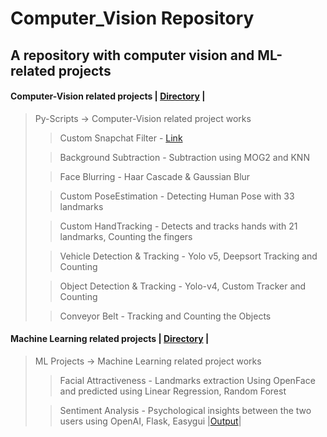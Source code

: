 # Computer_Vision Repository

## A repository with computer vision and ML-related projects

#### Computer-Vision related projects | [Directory](https://github.com/Nishanth21D/Computer_Vision/tree/main/Py-Scripts) |
> Py-Scripts -> Computer-Vision related project works
>> Custom Snapchat Filter - [Link](https://github.com/Nishanth21D/Computer_Vision/tree/main/Py-Scripts/Custom%20Snapchat%20Filter)
> 
>> Background Subtraction - Subtraction using MOG2 and KNN
>
>> Face Blurring - Haar Cascade & Gaussian Blur
>
>> Custom PoseEstimation - Detecting Human Pose with 33 landmarks
>
>> Custom HandTracking - Detects and tracks hands with 21 landmarks, Counting the fingers
>
>> Vehicle Detection & Tracking - Yolo v5, Deepsort Tracking and Counting
>
>> Object Detection & Tracking - Yolo-v4, Custom Tracker and Counting
>
>> Conveyor Belt - Tracking and Counting the Objects

#### Machine Learning related projects | [Directory](https://github.com/Nishanth21D/Computer_Vision/tree/bf04f82ec0b4215819de583b4fac11f89ca468fc/ML%20Projects) |
> ML Projects -> Machine Learning related project works 
>> Facial Attractiveness - Landmarks extraction Using OpenFace and predicted using Linear Regression, Random Forest
>
>> Sentiment Analysis - Psychological insights between the two users using OpenAI, Flask, Easygui |[Output](https://github.com/Nishanth21D/Computer_Vision/blob/main/ML%20Projects/Sentiment%20Analysis%20_%20OpenAI%20GPT/Output.mp4)|
